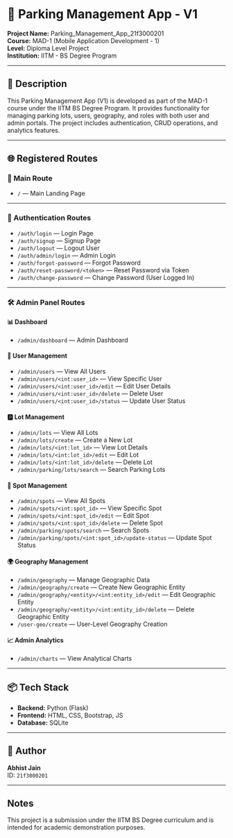 # 🚗 Parking Management App - V1

**Project Name:** Parking_Management_App_21f3000201  
**Course:** MAD-1 (Mobile Application Development - 1)  
**Level:** Diploma Level Project  
**Institution:** IITM - BS Degree Program

---

## 📘 Description

This Parking Management App (V1) is developed as part of the MAD-1 course under the IITM BS Degree Program. It provides functionality for managing parking lots, users, geography, and roles with both user and admin portals. The project includes authentication, CRUD operations, and analytics features.

---

## 🌐 Registered Routes

### 🔹 Main Route
- `/` — Main Landing Page

---

### 🔐 Authentication Routes
- `/auth/login` — Login Page  
- `/auth/signup` — Signup Page  
- `/auth/logout` — Logout User  
- `/auth/admin/login` — Admin Login  
- `/auth/forgot-password` — Forgot Password  
- `/auth/reset-password/<token>` — Reset Password via Token  
- `/auth/change-password` — Change Password (User Logged In)

---

### 🛠️ Admin Panel Routes

#### 📊 Dashboard
- `/admin/dashboard` — Admin Dashboard

#### 👤 User Management
- `/admin/users` — View All Users  
- `/admin/users/<int:user_id>` — View Specific User  
- `/admin/users/<int:user_id>/edit` — Edit User Details  
- `/admin/users/<int:user_id>/delete` — Delete User  
- `/admin/users/<int:user_id>/status` — Update User Status

#### 🅿️ Lot Management
- `/admin/lots` — View All Lots  
- `/admin/lots/create` — Create a New Lot  
- `/admin/lots/<int:lot_id>` — View Lot Details  
- `/admin/lots/<int:lot_id>/edit` — Edit Lot  
- `/admin/lots/<int:lot_id>/delete` — Delete Lot  
- `/admin/parking/lots/search` — Search Parking Lots

#### 🧩 Spot Management
- `/admin/spots` — View All Spots  
- `/admin/spots/<int:spot_id>` — View Specific Spot  
- `/admin/spots/<int:spot_id>/edit` — Edit Spot  
- `/admin/spots/<int:spot_id>/delete` — Delete Spot  
- `/admin/parking/spots/search` — Search Spots  
- `/admin/parking/spots/<int:spot_id>/update-status` — Update Spot Status

#### 🌍 Geography Management
- `/admin/geography` — Manage Geographic Data  
- `/admin/geography/create` — Create New Geographic Entity  
- `/admin/geography/<entity>/<int:entity_id>/edit` — Edit Geographic Entity  
- `/admin/geography/<entity>/<int:entity_id>/delete` — Delete Geographic Entity  
- `/user-geo/create` — User-Level Geography Creation

#### 📈 Admin Analytics
- `/admin/charts` — View Analytical Charts

---

## 📦 Tech Stack
- **Backend:** Python (Flask)
- **Frontend:** HTML, CSS, Bootstrap, JS
- **Database:** SQLite

---

## 👨 Author
**Abhist Jain**  
ID: `21f3000201`

---

## Notes
This project is a submission under the IITM BS Degree curriculum and is intended for academic demonstration purposes.
